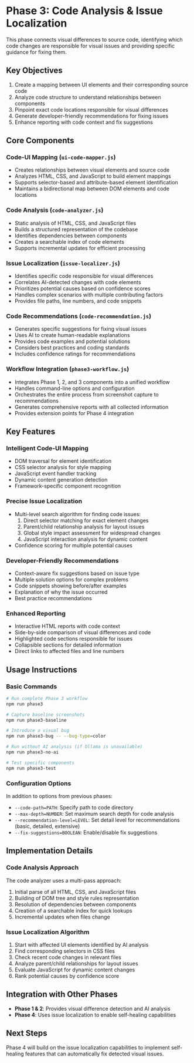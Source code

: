 # Phase 3: Code Analysis & Issue Localization

This phase connects visual differences to source code, identifying which code changes are responsible for visual issues and providing specific guidance for fixing them.

## Key Objectives

1. Create a mapping between UI elements and their corresponding source code
2. Analyze code structure to understand relationships between components
3. Pinpoint exact code locations responsible for visual differences
4. Generate developer-friendly recommendations for fixing issues
5. Enhance reporting with code context and fix suggestions

## Core Components

### Code-UI Mapping (`ui-code-mapper.js`)

- Creates relationships between visual elements and source code
- Analyzes HTML, CSS, and JavaScript to build element mappings
- Supports selector-based and attribute-based element identification
- Maintains a bidirectional map between DOM elements and code locations
### Code Analysis (`code-analyzer.js`)

- Static analysis of HTML, CSS, and JavaScript files
- Builds a structured representation of the codebase
- Identifies dependencies between components
- Creates a searchable index of code elements
- Supports incremental updates for efficient processing

### Issue Localization (`issue-localizer.js`)

- Identifies specific code responsible for visual differences
- Correlates AI-detected changes with code elements
- Prioritizes potential causes based on confidence scores
- Handles complex scenarios with multiple contributing factors
- Provides file paths, line numbers, and code snippets

### Code Recommendations (`code-recommendation.js`)

- Generates specific suggestions for fixing visual issues
- Uses AI to create human-readable explanations
- Provides code examples and potential solutions
- Considers best practices and coding standards
- Includes confidence ratings for recommendations
### Workflow Integration (`phase3-workflow.js`)

- Integrates Phase 1, 2, and 3 components into a unified workflow
- Handles command-line options and configuration
- Orchestrates the entire process from screenshot capture to recommendations
- Generates comprehensive reports with all collected information
- Provides extension points for Phase 4 integration

## Key Features

### Intelligent Code-UI Mapping

- DOM traversal for element identification
- CSS selector analysis for style mapping
- JavaScript event handler tracking
- Dynamic content generation detection
- Framework-specific component recognition

### Precise Issue Localization

- Multi-level search algorithm for finding code issues:
  1. Direct selector matching for exact element changes
  2. Parent/child relationship analysis for layout issues
  3. Global style impact assessment for widespread changes
  4. JavaScript interaction analysis for dynamic content
- Confidence scoring for multiple potential causes
### Developer-Friendly Recommendations

- Context-aware fix suggestions based on issue type
- Multiple solution options for complex problems
- Code snippets showing before/after examples
- Explanation of why the issue occurred
- Best practice recommendations

### Enhanced Reporting

- Interactive HTML reports with code context
- Side-by-side comparison of visual differences and code
- Highlighted code sections responsible for issues
- Collapsible sections for detailed information
- Direct links to affected files and line numbers

## Usage Instructions

### Basic Commands

```bash
# Run complete Phase 3 workflow
npm run phase3

# Capture baseline screenshots
npm run phase3-baseline

# Introduce a visual bug
npm run phase3-bug -- --bug-type=color

# Run without AI analysis (if Ollama is unavailable)
npm run phase3-no-ai

# Test specific components
npm run phase3-test
```
### Configuration Options

In addition to options from previous phases:
- `--code-path=PATH`: Specify path to code directory
- `--max-depth=NUMBER`: Set maximum search depth for code analysis
- `--recommendation-level=LEVEL`: Set detail level for recommendations (basic, detailed, extensive)
- `--fix-suggestions=BOOLEAN`: Enable/disable fix suggestions

## Implementation Details

### Code Analysis Approach

The code analyzer uses a multi-pass approach:
1. Initial parse of all HTML, CSS, and JavaScript files
2. Building of DOM tree and style rules representation
3. Resolution of dependencies between components
4. Creation of a searchable index for quick lookups
5. Incremental updates when files change

### Issue Localization Algorithm

1. Start with affected UI elements identified by AI analysis
2. Find corresponding selectors in CSS files
3. Check recent code changes in relevant files
4. Analyze parent/child relationships for layout issues
5. Evaluate JavaScript for dynamic content changes
6. Rank potential causes by confidence score

## Integration with Other Phases

- **Phase 1 & 2**: Provides visual difference detection and AI analysis
- **Phase 4**: Uses issue localization to enable self-healing capabilities

## Next Steps

Phase 4 will build on the issue localization capabilities to implement self-healing features that can automatically fix detected visual issues.
